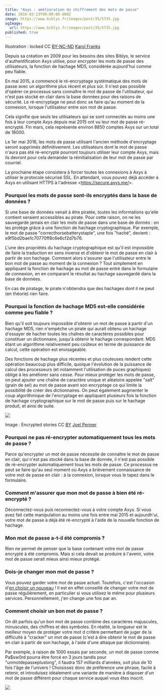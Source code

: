 ```yaml
---
title: "Axys : amélioration du chiffrement des mots de passe"
date: 2016-03-23T00:00:00.000Z
image: https://www.biblys.fr/images/post/35/5735.jpg
ogImage:
  url: https://www.biblys.fr/images/post/35/5735.jpg
published: true
---
```


Illustration : locked CC [BY-NC-ND](https://creativecommons.org/licenses/by-nc-nd/2.0/) [Karol Franks](https://www.flickr.com/photos/karolfranks/15136260663/in/photolist-p4xhXr-9qewys-CedUUw-9rwG83-5fVAoS-q2tcea-8pqb2e-ubfCu-anuzJo-4XpCsF-bAUx5j-54AtDS-nj5sut-4Fwo5w-iZ3Wkr-pyHpxi-9xiRmv-aaLV9A-9VFAMR-2JZJSr-9VrQdf-dqkJ5n-oWMmAi-rgm2Me-cmLNAA-h3533f-bn1aZv-X54YR-bUe1zd-dWSJDQ-f4mmFY-6aRr8S-7BRZ1e-qi6if5-a8dJvx-s9Y5mc-kPnZQt-euMzFj-hr3kWW-9djr3k-jEJr9C-rHGUvU-e8oram-9o8etq-jLzii7-6idDqp-bhAqEg-amVQyg-b8bY8c-bFaaNg)

Depuis sa création en 2009 pour les besoins des sites Biblys, le service d&#039;authentification Axys utilise, pour encrypter les mots de passe des utilisateurs, la fonction de hachage MD5, considérée aujourd&#039;hui comme peu fiable.

En mai 2015, a commencé le ré-encryptage systématique des mots de passe avec un algorithme plus récent et plus sûr. Il n&#039;est pas possible d&#039;opérer ce processus sans connaître le mot de passe de l&#039;utilisateur, qui n&#039;est pas stocké en clair dans la base données pour des raisons de sécurité. Le ré-encryptage ne peut donc se faire qu&#039;au moment de la connexion, lorsque l&#039;utilisateur entre son mot de passe.

Cela signifie que seuls les utilisateurs qui se sont connectés au moins une fois à leur compte Axys depuis mai 2015 ont vu leur mot de passe ré-encrypté. Fin mars, cela représente environ 8850 comptes Axys sur un total de 18000.

Le 1er mai 2016, les mots de passe utilisant l&#039;ancien méthode d&#039;encryptage seront supprimés définitivement. Les utilisateurs dont le mot de passe n&#039;aura pas été ré-encrypté pourront toujours utiliser leur compte Axys, mais ils devront pour cela demander la réinitialisation de leur mot de passe par courriel.

La prochaine étape consistera à forcer toutes les connexions à Axys à utiliser le protocole sécurisé SSL. En attendant, vous pouvez déjà accéder à Axys en utilisant HTTPS à l&#039;adresse &lt;https://secure.axys.me/&gt;.

### Pourquoi les mots de passe sont-ils encryptés dans la base de données ?

Si une base de données venait à être piratée, toutes les informations qu&#039;elle contient seraient accessibles au pirate. Pour cette raison, on ne les sauvegarde jamais en clair les mots de passe dans une base de donnés : on les protège grâce à une fonction de hachage cryptographique. Par exemple, le mot de passe &quot;correcthorsebatterystaple&quot;, une fois &quot;haché&quot;, devient : e9f5bd2bae1c70770ff8c6e6cf2d7b76.

L&#039;une des propriétés du hachage cryptographique est qu&#039;il est impossible de faire la traduction en sens inverse et d&#039;obtenir le mot de passe en clair à partir de son hachage. Comment alors s&#039;assurer que l&#039;utilisateur entre le bon mot de passe au moment de la connexion ? Tout simplement en appliquant la fonction de hachage au mot de passe entré dans le formulaire de connexion, en en comparant le résultat au hachage sauvegardé dans la base de données.

En cas de piratage, le pirate n&#039;obtiendra que des hachages dont il ne peut (en théorie) rien faire.

### Pourquoi la fonction de hachage MD5 est-elle considérée comme peu fiable ?

Bien qu&#039;il soit toujours impossible d&#039;obtenir un mot de passe à partir d&#039;un hachage MD5, rien n&#039;empêche un pirate qui aurait obtenu un hachage d&#039;essayer de hacher toutes les chaînes de caractères possibles pour constituer un dictionnaire, jusqu&#039;à obtenir le hachage correspondant. MD5 étant un algorithme relativement peu coûteux en terme de puissance de calcul, cette opération est envisageable.

Des fonctions de hachage plus récentes et plus couteuses rendent cette opération beaucoup plus difficile, quoique l&#039;évolution de la puissance de calcul des processeurs (et notamment l&#039;utilisation de puces graphiques) oblige à les améliorer sans cesse. Pour mieux protéger les mots de passe, on peut ajouter une chaîne de caractère unique et aléatoire appelée &quot;salt&quot; (grain de sel) au mot de passe avant son encryptage ce qui limite la possibilité de créer des dictionnaires. On peut également augmenter le coup algorithmique de l&#039;encryptage en appliquant plusieurs fois la fonction de hachage cryptographique sur le mot de passe puis sur le hachage produit, et ainsi de suite.

![](http://www.biblys.fr/biblys/media/blog/encrypted-stories.jpg)

Image : Encrypted stories CC [BY](https://creativecommons.org/licenses/by/2.0/) [Joel Penner](https://www.flickr.com/photos/featheredtar/3042678202/)

### Pourquoi ne pas ré-encrypter automatiquement tous les mots de passe ?

Parce qu&#039;encrypter un mot de passe nécessite de connaître le mot de passe en clair, qui n&#039;est pas stocké dans la base de donnée, il n&#039;est pas possible de ré-encrypter automatiquement tous les mots de passe. Ce processus ne peut se faire qu&#039;au seul moment où Axys a brièvement connaissance de votre mot de passe en clair : à la connexion, lorsque vous le tapez dans le formulaire.

### Comment m&#039;assurer que mon mot de passe à bien été ré-encrypté ?

Déconnectez-vous puis reconnectez-vous à votre compte Axys. Si vous avez fait cette manipulation au moins une fois entre mai 2015 et aujourdh&#039;ui, votre mot de passe à déjà été ré-encrypté à l&#039;aide de la nouvelle fonction de hachage.

### Mon mot de passe a-t-il été compromis ?

Rien ne permet de penser que la base contenant votre mot de passe encrypté à été compromis. Mais si cela devait se produire à l&#039;avenir, votre mot de passe serait mieux ainsi mieux protégé.

### Dois-je changer mon mot de passe ?

Vous pouvez garder votre mot de passe actuel. Toutefois, c&#039;est l&#039;occasion d&#039;[en choisir un nouveau](http://axys.me/#MotDePasse) ! Il est en effet conseillé de changer votre mot de passe régulièrement, en particulier si vous utilisez le même pour plusieurs services. Personnellement, j&#039;en change une fois par an.

### Comment choisir un bon mot de passe ?

On dit parfois qu&#039;un bon mot de passe combine des caractères majuscules, minuscules, des chiffres et des symboles. En réalité, la longueur est le meilleur moyen de protéger votre mot d critère permettant de juger de la difficulté à &quot;cracker&quot; un mot de passe (c&#039;est à dire obtenir le mot de passe en clair à partir de son hachage, à l&#039;aide d&#039;une attaque par dictionnaire).

Par exemple, à raison de 1000 essais par seconde, un mot de passe comme Pa$sw0rd pourra être forcé en 3 jours tandis pour &quot;unmotdepassepluslong&quot;, il faudra 157 milliards d&#039;années, soit plus de 10 fois l&#039;âge de l&#039;univers ! Choisissez donc de préférence une phrase, facile à retenir, et introduisez idéalement une variante de manière à disposer d&#039;un mot de passe différent pour chaque service auquel vous êtes inscrit.

[![](http://imgs.xkcd.com/comics/password_strength.png)](https://xkcd.com/936/)
